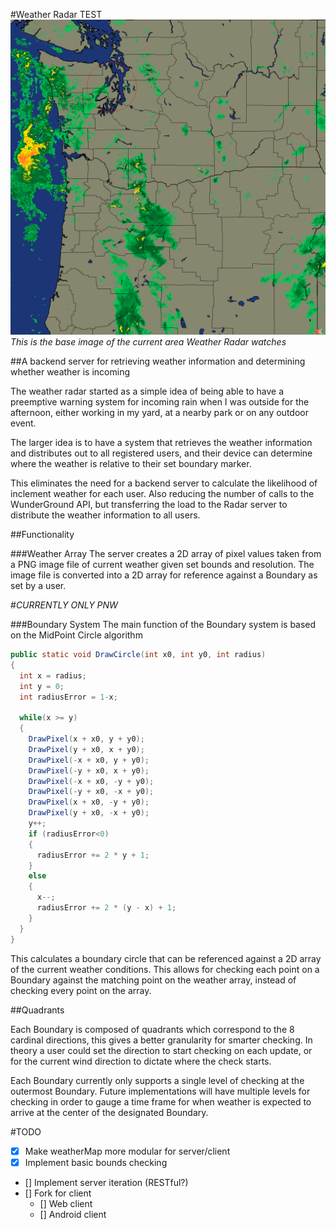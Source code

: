 #Weather Radar TEST
![Radar Base Image](https://raw.githubusercontent.com/Bingram/WUnderGround_TEST/master/CurrentBounds-PNW.png)
*This is the base image of the current area Weather Radar watches*

##A backend server for retrieving weather information and determining whether weather is incoming

The weather radar started as a simple idea of being able to have a preemptive warning system for incoming rain 
when I was outside for the afternoon, either working in my yard, at a nearby park or on any outdoor event.

The larger idea is to have a system that retrieves the weather information and distributes out
to all registered users, and their device can determine where the weather is relative to
their set boundary marker. 

This eliminates the need for a backend server to calculate the likelihood of inclement weather
for each user. Also reducing the number of calls to the WunderGround API, but transferring the load
to the Radar server to distribute the weather information to all users.


##Functionality

###Weather Array
The server creates a 2D array of pixel values taken from a PNG image file of
current weather given set bounds and resolution. The image file is converted into
a 2D array for reference against a Boundary as set by a user.

#_CURRENTLY ONLY PNW_

###Boundary System 
The main function of the Boundary system is based on the MidPoint Circle algorithm

```java
public static void DrawCircle(int x0, int y0, int radius)
{
  int x = radius;
  int y = 0;
  int radiusError = 1-x;
 
  while(x >= y)
  {
    DrawPixel(x + x0, y + y0);
    DrawPixel(y + x0, x + y0);
    DrawPixel(-x + x0, y + y0);
    DrawPixel(-y + x0, x + y0);
    DrawPixel(-x + x0, -y + y0);
    DrawPixel(-y + x0, -x + y0);
    DrawPixel(x + x0, -y + y0);
    DrawPixel(y + x0, -x + y0);
    y++;
    if (radiusError<0)
    {
      radiusError += 2 * y + 1;
    }
    else
    {
      x--;
      radiusError += 2 * (y - x) + 1;
    }
  }
}
```

This calculates a boundary circle that can be referenced against a 2D array of the current 
weather conditions. This allows for checking each point on a Boundary against the matching 
point on the weather array, instead of checking every point on the array.

##Quadrants

Each Boundary is composed of quadrants which correspond to the 8 cardinal directions, this 
gives a better granularity for smarter checking. In theory a user could set the direction to
start checking on each update, or for the current wind direction to dictate where the check
starts.

Each Boundary currently only supports a single level of checking at the outermost Boundary. 
Future implementations will have multiple levels for checking in order to gauge a time frame
for when weather is expected to arrive at the center of the designated Boundary.



#TODO

- [X] Make weatherMap more modular for server/client
- [X] Implement basic bounds checking
- [] Implement server iteration (RESTful?)
- [] Fork for client
    - [] Web client
    - [] Android client

